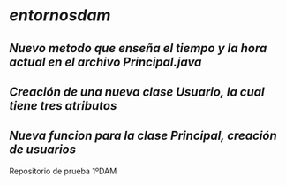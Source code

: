 # ***entornosdam***
## _Nuevo metodo que enseña el tiempo y la hora actual en el archivo Principal.java_
## _Creación de una nueva clase Usuario, la cual tiene tres atributos_
## _Nueva funcion para la clase Principal, creación de usuarios_
Repositorio de prueba 1ºDAM
